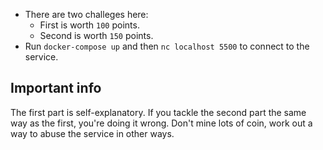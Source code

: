 * There are two challeges here:
  * First is worth `100` points.
  * Second is worth `150` points.
* Run `docker-compose up` and then `nc localhost 5500` to connect to the service.

## Important info

The first part is self-explanatory. If you tackle the second part the same way as the first, you're doing it wrong. Don't mine lots of coin, work out a way to abuse the service in other ways.
